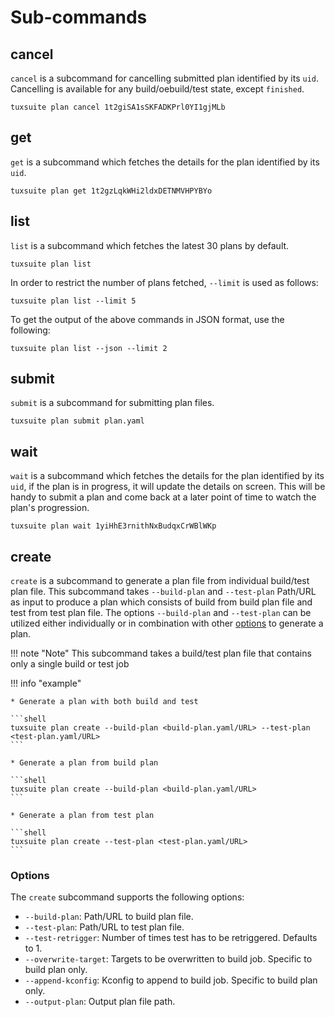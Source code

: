 # Sub-commands

## cancel

`cancel` is a subcommand for cancelling submitted plan identified by its `uid`.
Cancelling is available for any build/oebuild/test state, except `finished`.

```
tuxsuite plan cancel 1t2giSA1sSKFADKPrl0YI1gjMLb
```

## get

`get` is a subcommand which fetches the details for the plan
identified by its `uid`.

```
tuxsuite plan get 1t2gzLqkWHi2ldxDETNMVHPYBYo
```

## list

`list` is a subcommand which fetches the latest 30 plans by default.

```
tuxsuite plan list
```

In order to restrict the number of plans fetched, `--limit` is used
as follows:

```
tuxsuite plan list --limit 5
```

To get the output of the above commands in JSON format, use the
following:

```
tuxsuite plan list --json --limit 2
```

## submit

`submit` is a subcommand for submitting plan files.

```
tuxsuite plan submit plan.yaml
```

## wait

`wait` is a subcommand which fetches the details for the plan identified
by its `uid`, if the plan is in progress, it will update the details
on screen. This will be handy to submit a plan and come back at a
later point of time to watch the plan's progression.

```
tuxsuite plan wait 1yiHhE3rnithNxBudqxCrWBlWKp
```

## create

`create` is a subcommand to generate a plan file from individual build/test plan file.
This subcommand takes `--build-plan` and `--test-plan` Path/URL as input to produce a plan which
consists of build from build plan file and test from test plan file. The options `--build-plan`
and `--test-plan` can be utilized either individually or in combination with other [options](#options)
to generate a plan.

!!! note "Note"
    This subcommand takes a build/test plan file that contains only a single build or test job

!!! info "example"

    * Generate a plan with both build and test

    ```shell
    tuxsuite plan create --build-plan <build-plan.yaml/URL> --test-plan <test-plan.yaml/URL>
    ```

    * Generate a plan from build plan

    ```shell
    tuxsuite plan create --build-plan <build-plan.yaml/URL>
    ```

    * Generate a plan from test plan

    ```shell
    tuxsuite plan create --test-plan <test-plan.yaml/URL>
    ```

### Options

The `create` subcommand supports the following options:

* `--build-plan`: Path/URL to build plan file.
* `--test-plan`: Path/URL to test plan file.
* `--test-retrigger`: Number of times test has to be retriggered. Defaults to 1.
* `--overwrite-target`: Targets to be overwritten to build job. Specific to build plan only.
* `--append-kconfig`: Kconfig to append to build job. Specific to build plan only.
* `--output-plan`: Output plan file path.
